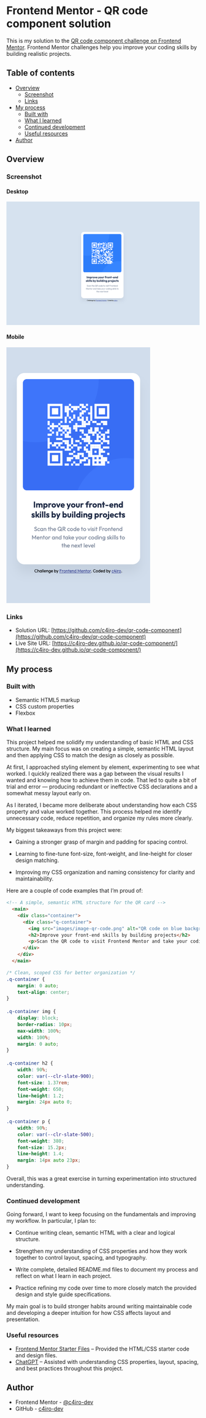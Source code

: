 # Frontend Mentor - QR code component solution

This is my solution to the [QR code component challenge on Frontend Mentor](https://www.frontendmentor.io/challenges/qr-code-component-iux_sIO_H). Frontend Mentor challenges help you improve your coding skills by building realistic projects. 

## Table of contents

- [Overview](#overview)
  - [Screenshot](#screenshot)
  - [Links](#links)
- [My process](#my-process)
  - [Built with](#built-with)
  - [What I learned](#what-i-learned)
  - [Continued development](#continued-development)
  - [Useful resources](#useful-resources)
- [Author](#author)

## Overview

### Screenshot

#### Desktop
![](images/desktop.png)

#### Mobile
![](images/mobile.png)

### Links

- Solution URL: [https://github.com/c4iro-dev/qr-code-component](https://github.com/c4iro-dev/qr-code-component)
- Live Site URL: [https://c4iro-dev.github.io/qr-code-component/](https://c4iro-dev.github.io/qr-code-component/)

## My process

### Built with

- Semantic HTML5 markup
- CSS custom properties
- Flexbox

### What I learned

This project helped me solidify my understanding of basic HTML and CSS structure. My main focus was on creating a simple, semantic HTML layout and then applying CSS to match the design as closely as possible.

At first, I approached styling element by element, experimenting to see what worked. I quickly realized there was a gap between the visual results I wanted and knowing how to achieve them in code. That led to quite a bit of trial and error — producing redundant or ineffective CSS declarations and a somewhat messy layout early on.

As I iterated, I became more deliberate about understanding how each CSS property and value worked together. This process helped me identify unnecessary code, reduce repetition, and organize my rules more clearly.

My biggest takeaways from this project were:

* Gaining a stronger grasp of margin and padding for spacing control.

* Learning to fine-tune font-size, font-weight, and line-height for closer design matching.

* Improving my CSS organization and naming consistency for clarity and maintainability.

Here are a couple of code examples that I’m proud of:

```html
<!-- A simple, semantic HTML structure for the QR card -->
  <main>
    <div class="container">
      <div class="q-container">
        <img src="images/image-qr-code.png" alt="QR code on blue background.">
        <h2>Improve your front-end skills by building projects</h2>
        <p>Scan the QR code to visit Frontend Mentor and take your coding skills to the next level</p>
      </div>
    </div>
  </main>
```
```css
/* Clean, scoped CSS for better organization */
.q-container {
    margin: 0 auto;
    text-align: center;
}

.q-container img {
    display: block;
    border-radius: 10px;
    max-width: 100%;
    width: 100%;
    margin: 0 auto;
}

.q-container h2 {
    width: 90%;   
    color: var(--clr-slate-900);   
    font-size: 1.37rem;
    font-weight: 650; 
    line-height: 1.2;
    margin: 24px auto 0;
}

.q-container p {
    width: 90%;   
    color: var(--clr-slate-500);
    font-weight: 380;
    font-size: 15.2px;
    line-height: 1.4;
    margin: 14px auto 23px;
}
```

Overall, this was a great exercise in turning experimentation into structured understanding.

### Continued development

Going forward, I want to keep focusing on the fundamentals and improving my workflow. In particular, I plan to:

* Continue writing clean, semantic HTML with a clear and logical structure.

* Strengthen my understanding of CSS properties and how they work together to control layout, spacing, and typography.

* Write complete, detailed README.md files to document my process and reflect on what I learn in each project.

* Practice refining my code over time to more closely match the provided design and style guide specifications.

My main goal is to build stronger habits around writing maintainable code and developing a deeper intuition for how CSS affects layout and presentation.

### Useful resources

- [Frontend Mentor Starter Files](https://www.frontendmentor.io/) – Provided the HTML/CSS starter code and design files.
- [ChatGPT](https://chatgpt.com/) – Assisted with understanding CSS properties, layout, spacing, and best practices throughout this project.

## Author

- Frontend Mentor - [@c4iro-dev](https://www.frontendmentor.io/profile/c4iro-dev)
- GitHub - [c4iro-dev](https://github.com/c4iro-dev)